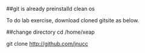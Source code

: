 ##git is already preinstalld  clean os

To do lab exercise, download cloned gitsite as below. 

##change directory
cd /home/xeap
  
git clone http://github.com/jnucc
